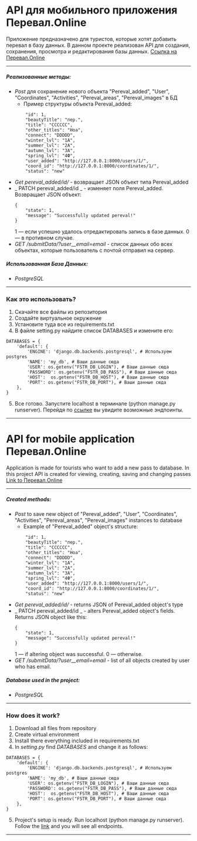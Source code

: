 # API для мобильного приложения Перевал.Online

Приложение предназначено для туристов, которые хотят добавить перевал в базу данных.
В данном проекте реализован API для создания, сохранения, просмотра и редактирования базы данных.
[Ссылка на Перевал.Online](https://pereval.online/)

---

##### Реализованные методы:
* _Post_ для сохранение нового объекта "Pereval_added", "User", "Coordinates", "Activities", "Pereval_areas", "Pereval_images" в БД
  *   Пример структуры объекта Pereval_added: 
    ```    
        "id": 1,
        "beautyTitle": "пер.",
        "title": "CCCCCC",
        "other_titles": "Ноа",
        "connect": "DDDDD",
        "winter_lvl": "1А",
        "summer_lvl": "2А",
        "autumn_lvl": "3А",
        "spring_lvl": "4Ф",
        "user_added": "http://127.0.0.1:8000/users/1/",
        "coord_id": "http://127.0.0.1:8000/coordinates/1/",
        "status": "new"  
    ```
* _Get pereval_added/id/_ - возвращает JSON объект типа Pereval_added
* _ PATCH pereval_added/id _ - изменяет поля Pereval_added. Возвращает JSON объект:
  ```
  {
      "state": 1,
      "message": "Successfully updated pereval!"
  }
  ```
  1 — если успешно удалось отредактировать запись в базе данных.
  0 — в противном случае.
* _GET /submitData/?user__email=email_ - список данных обо всех объектах, которые пользователь с почтой <email> отправил на сервер.


##### Использованная База Данных:
* _PostgreSQL_

---

### Как это использовать?

1. Скачайте все файлы из репозитория
2. Создайте виртуальное окружение
3. Установите туда все из requirements.txt
4. В файле setting.py найдите список DATABASES и измените его:
```
DATABASES = {
    'default': {
        'ENGINE': 'django.db.backends.postgresql', # Используем postgres
        'NAME': 'my_db', # Ваши данные сюда
        'USER': os.getenv("FSTR_DB_LOGIN"), # Ваши данные сюда
        'PASSWORD': os.getenv("FSTR_DB_PASS"), # Ваши данные сюда
        'HOST':  os.getenv("FSTR_DB_HOST"), # Ваши данные сюда
        'PORT': os.getenv("FSTR_DB_PORT"), # Ваши данные сюда
    },
}
```
5. Все готово. Запустите localhost в терминале (python manage.py runserver). Перейдя по [ссылке](http://127.0.0.1:8000/) вы увидите возможные эндпоинты.

---

# API for mobile application Перевал.Online

Application is made for tourists who want to add a new pass to database.
In this project API is created for viewing, creating, saving and changing passes
[Link to Перевал.Online](https://pereval.online/)

---

##### Created methods:
* _Post_ to save new object of "Pereval_added", "User", "Coordinates", "Activities", "Pereval_areas", "Pereval_images" instances to database
  *   Example of "Pereval_added" object's structure: 
    ```    
        "id": 1,
        "beautyTitle": "пер.",
        "title": "CCCCCC",
        "other_titles": "Ноа",
        "connect": "DDDDD",
        "winter_lvl": "1А",
        "summer_lvl": "2А",
        "autumn_lvl": "3А",
        "spring_lvl": "4Ф",
        "user_added": "http://127.0.0.1:8000/users/1/",
        "coord_id": "http://127.0.0.1:8000/coordinates/1/",
        "status": "new"  
    ```
* _Get pereval_added/id/_ - returns JSON of Pereval_added object's type
* _ PATCH pereval_added/id _ - alters Pereval_added object's fields. Returns JSON object like this:
  ```
  {
      "state": 1,
      "message": "Successfully updated pereval!"
  }
  ```
  1 — if altering object was successful.
  0 — otherwise.
* _GET /submitData/?user__email=email_ - list of all objects created by user who has <email> email.


##### Database used in the project:
* _PostgreSQL_

---

### How does it work?

1. Download all files from repository
2. Create virtual environment
3. Install there everything included in requirements.txt
4. In _setting.py_ find _DATABASES_ and change it as follows:
```
DATABASES = {
    'default': {
        'ENGINE': 'django.db.backends.postgresql', # Используем postgres
        'NAME': 'my_db', # Ваши данные сюда
        'USER': os.getenv("FSTR_DB_LOGIN"), # Ваши данные сюда
        'PASSWORD': os.getenv("FSTR_DB_PASS"), # Ваши данные сюда
        'HOST':  os.getenv("FSTR_DB_HOST"), # Ваши данные сюда
        'PORT': os.getenv("FSTR_DB_PORT"), # Ваши данные сюда
    },
}
```
5. Project's setup is ready. Run localhost (python manage.py runserver). Follow the [link](http://127.0.0.1:8000/) and you will see all endpoints.

---
